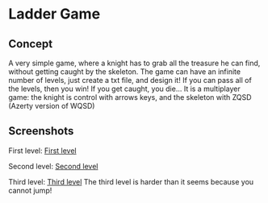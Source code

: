 # Ladder Game

## Concept

A very simple game, where a knight has to grab all the treasure he can find, without getting caught by the skeleton.
The game can have an infinite number of levels, just create a txt file, and design it!
If you can pass all of the levels, then you win! If you get caught, you die...
It is a multiplayer game: the knight is control with arrows keys, and the skeleton with ZQSD (Azerty version of WQSD)

## Screenshots

First level:
[First level](Static/level_1.png)

Second level:
[Second level](Static/level_2.png)

Third level:
[Third level](Static/level_3.png) The third level is harder than it seems because you cannot jump!